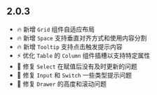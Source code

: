 ## 2.0.3
- 🔥 新增 `Grid` 组件自适应布局
- 🔥 新增 `Space` 支持垂直对齐方式和使用内容分割
- 🔥 新增 `Tooltip` 支持点击触发提示内容
- ⚡️ 优化 `Table` 的 `Column` 组件插槽以支持特定属性
- 🐞 修复 `Select` 在赋值后没有及时更新的问题
- 🐞 修复 `Input` 和 `Switch` 一些类型提示问题
- 🐞 修复 `Drawer` 的高度和滚动问题
